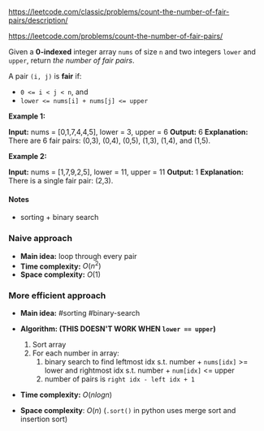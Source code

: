 https://leetcode.com/classic/problems/count-the-number-of-fair-pairs/description/

https://leetcode.com/problems/count-the-number-of-fair-pairs/

Given a **0-indexed** integer array `nums` of size `n` and two integers `lower` and `upper`, return _the number of fair pairs_.

A pair `(i, j)` is **fair** if:

- `0 <= i < j < n`, and
- `lower <= nums[i] + nums[j] <= upper`

**Example 1:**

**Input:** nums = [0,1,7,4,4,5], lower = 3, upper = 6
**Output:** 6
**Explanation:** There are 6 fair pairs: (0,3), (0,4), (0,5), (1,3), (1,4), and (1,5).

**Example 2:**

**Input:** nums = [1,7,9,2,5], lower = 11, upper = 11
**Output:** 1
**Explanation:** There is a single fair pair: (2,3).

#### Notes

- sorting + binary search
### Naive approach

- **Main idea:** loop through every pair
- **Time complexity:** $O(n^2)$
- **Space complexity:** $O(1)$

### More efficient approach

- **Main idea:** #sorting  #binary-search
- **Algorithm: (THIS DOESN'T WORK WHEN `lower == upper`)**
	1. Sort array
	2. For each number in array:
		1. binary search to find leftmost idx s.t. number + `nums[idx]` >= lower and rightmost idx s.t. number + `num[idx]` <= upper
		2. number of pairs is `right idx - left idx + 1`

- **Time complexity:** $O(nlogn)$
- **Space complexity**: $O(n)$ (`.sort()` in python uses merge sort and insertion sort)



